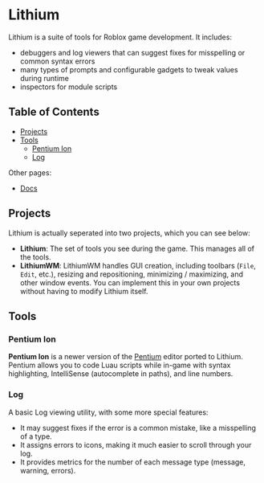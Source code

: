 # Lithium
Lithium is a suite of tools for Roblox game development. It includes: 
- debuggers and log viewers that can suggest fixes for misspelling or common syntax errors
- many types of prompts and configurable gadgets to tweak values during runtime
- inspectors for module scripts

## Table of Contents
- [Projects](#projects)
- [Tools](#tools)
    - [Pentium Ion](#pentium-ion)
    - [Log](#log)

Other pages:
- [Docs](DOCS.md#docs)

## Projects
Lithium is actually seperated into two projects, which you can see below:
- **Lithium**: The set of tools you see during the game. This manages all of the tools.
- **LithiumWM**: LithiumWM handles GUI creation, including toolbars (`File`, `Edit`, etc.), resizing and repositioning, minimizing / maximizing, and other window events. You can implement this in your own projects without having to modify Lithium itself.

## Tools
### Pentium Ion
**Pentium Ion** is a newer version of the [Pentium](https://github.com/sirkingbinx/Pentium) editor ported to Lithium. Pentium allows you to code Luau scripts while in-game with syntax highlighting, IntelliSense (autocomplete in paths), and line numbers.

### Log
A basic Log viewing utility, with some more special features:
- It may suggest fixes if the error is a common mistake, like a misspelling of a type.
- It assigns errors to icons, making it much easier to scroll through your log.
- It provides metrics for the number of each message type (message, warning, errors).